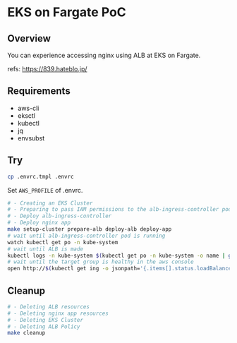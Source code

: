 # EKS on Fargate PoC

## Overview

You can experience accessing nginx using ALB at EKS on Fargate.

refs: https://839.hateblo.jp/

## Requirements

- aws-cli
- eksctl
- kubectl
- jq
- envsubst

## Try

```bash
cp .envrc.tmpl .envrc
```

Set `AWS_PROFILE` of .envrc.

```bash
# - Creating an EKS Cluster
# - Preparing to pass IAM permissions to the alb-ingress-controller pod
# - Deploy alb-ingress-controller
# - Deploy nginx app
make setup-cluster prepare-alb deploy-alb deploy-app
# wait until alb-ingress-controller pod is running
watch kubectl get po -n kube-system
# wait until ALB is made
kubectl logs -n kube-system $(kubectl get po -n kube-system -o name | grep alb | cut -d/ -f2) -f
# wait until the target group is healthy in the aws console
open http://$(kubectl get ing -o jsonpath='{.items[].status.loadBalancer.ingress[].hostname}')
```

## Cleanup

```bash
# - Deleting ALB resources
# - Deleting nginx app resources
# - Deleting EKS Cluster
# - Deleting ALB Policy
make cleanup
```
